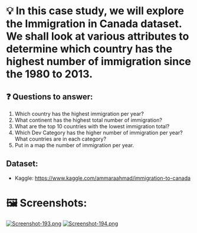 # 💡 In this case study, we will explore the Immigration in Canada dataset. We shall look at various attributes to determine which country has the highest number of immigration since the 1980 to 2013.

## ❓ Questions to answer:
1. Which country has the highest immigration per year?
2. What continent has the highest total number of immigration?
3. What are the top 10 countries with the lowest immigration total?
4. Which Dev Category has the higher number of immigration per year? What countries are in each category?
5. Put in a map the number of immigration per year.

## Dataset:
- Kaggle: https://www.kaggle.com/ammaraahmad/immigration-to-canada

# 🖼 Screenshots:
[![Screenshot-193.png](https://i.postimg.cc/rw4g7jdX/Screenshot-193.png)](https://postimg.cc/k2nxbxFf)
[![Screenshot-194.png](https://i.postimg.cc/NFV7z2Bj/Screenshot-194.png)](https://postimg.cc/FkyLfRYM)
